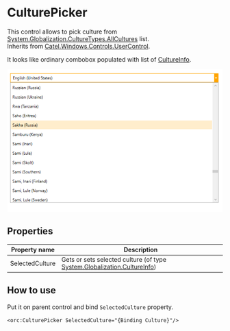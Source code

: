 CulturePicker
=============

This control allows to pick culture from [System.Globalization.CultureTypes.AllCultures][1] list.
<br />Inherits from [Catel.Windows.Controls.UserControl][2].

It looks like ordinary combobox populated with list of [CultureInfo][3].

![CulturePicker 01][4]

## Properties

Property name|Description
-|-
SelectedCulture|Gets or sets selected culture (of type [System.Globalization.CultureInfo][3])

## How to use

Put it on parent control and bind `SelectedCulture` property.

```
<orc:CulturePicker SelectedCulture="{Binding Culture}"/>
```
[1]: https://msdn.microsoft.com/en-us/library/system.globalization.culturetypes(v=vs.110).aspx
[2]: https://catelproject.atlassian.net/wiki/display/CTL/UserControl
[3]: https://msdn.microsoft.com/ru-ru/library/system.globalization.cultureinfo(v=vs.110).aspx
[4]: ../images/orc.controls/culturepicker/CulturePicker_01.png